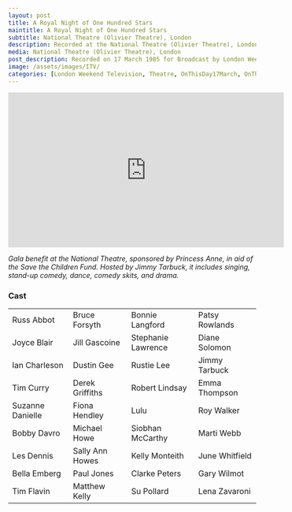 ```yaml
---
layout: post
title: A Royal Night of One Hundred Stars
maintitle: A Royal Night of One Hundred Stars
subtitle: National Theatre (Olivier Theatre), London
description: Recorded at the National Theatre (Olivier Theatre), London on 17 March 1985 for Broadcast by London Weekend Television (LWT) on 31 March 1985.
media: National Theatre (Olivier Theatre), London
post_description: Recorded on 17 March 1985 for Broadcast by London Weekend Television (LWT) on 31 March 1985.
image: /assets/images/ITV/
categories: [London Weekend Television, Theatre, OnThisDay17March, OnThisDay31March]
---
```


<div class="responsive-video"><iframe width="560" height="315" src="https://www.youtube.com/embed/Fr18XVtHhhU" title="YouTube video player" frameborder="0" allow="accelerometer; autoplay; clipboard-write; encrypted-media; gyroscope; picture-in-picture" allowfullscreen></iframe></div>

<cite>Gala benefit at the National Theatre, sponsored by Princess Anne, in aid of the Save the Children Fund. Hosted by Jimmy Tarbuck, it includes singing, stand-up comedy, dance, comedy skits, and drama.</cite>

### Cast
<table class="flow-text striped">
<tr>
<td>Russ Abbot</td>
<td>Bruce Forsyth</td>
<td>Bonnie Langford</td>
<td>Patsy Rowlands</td>
</tr>
<tr>
<td>Joyce Blair</td>
<td>Jill Gascoine</td>
<td>Stephanie Lawrence</td>
<td>Diane Solomon</td>
</tr>
<tr>
<td>Ian Charleson</td>
<td>Dustin Gee</td>
<td>Rustie Lee</td>
<td>Jimmy Tarbuck</td>
</tr>
<tr>
<td>Tim Curry</td>
<td>Derek Griffiths</td>
<td>Robert Lindsay</td>
<td>Emma Thompson</td>
</tr>
<tr>
<td>Suzanne Danielle</td>
<td>Fiona Hendley</td>
<td>Lulu</td>
<td>Roy Walker</td>
</tr>
<tr>
<td>Bobby Davro</td>
<td>Michael Howe</td>
<td>Siobhan McCarthy</td>
<td>Marti Webb</td>
</tr>
<tr>
<td>Les Dennis</td>
<td>Sally Ann Howes</td>
<td>Kelly Monteith</td>
<td>June Whitfield</td>
</tr>
<tr>
<td>Bella Emberg</td>
<td>Paul Jones</td>
<td>Clarke Peters</td>
<td>Gary Wilmot</td>
</tr>
<tr>
<td>Tim Flavin</td>
<td>Matthew Kelly</td>
<td>Su Pollard</td>
<td>Lena Zavaroni</td>
</tr>
</table>

<style>
.dt-published {display: none;}
.post-meta:after {content: "Recorded on 17 March 1985 for broadcast by London Weekend Television on the 31 March 1985";}
.height-adjust1 {width:auto; height:350px;}
.height-adjust2 {width:auto; height:307px;}
.fit1 {width:367.7px; height:498px; object-fit: cover; margin-bottom:5px;}
</style>

